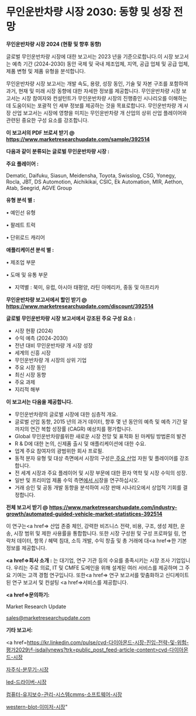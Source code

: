 # 무인운반차량 시장 2030: 동향 및 성장 전망

<strong>무인운반차량 시장 2024 (현황 및 향후 동향)</strong>

글로벌 무인운반차량 시장에 대한 보고서는 2023 년을 기준으로합니다.이 시장 보고서는 예측 기간 (2024-2030) 동안 국제 및 국내 제조업체, 지역, 공급 업체 및 공급 업체, 제품 변형 및 제품 유형을 분석합니다.

무인운반차량 시장 보고서는 개발 속도, 용량, 성장 동인, 기술 및 자본 구조를 포함하여 과거, 현재 및 미래 시장 동향에 대한 자세한 정보를 제공합니다. 무인운반차량 시장 보고서는 시장 참여자와 컨설턴트가 무인운반차량 시장의 진행중인 시나리오를 이해하는 데 도움이되는 포괄적 인 세부 정보를 제공하는 것을 목표로합니다. 무인운반차량 개 시장 산업 보고서는 시장에 영향을 미치는 무인운반차량 개 산업의 상위 산업 플레이어와 관련된 중요한 구성 요소를 강조합니다.



<strong>이 보고서의 PDF 브로셔 받기 @ <a href=https://www.marketresearchupdate.com/sample/392514>https://www.marketresearchupdate.com/sample/392514</a></strong>



<strong>다음과 같이 분류되는 글로벌 무인운반차량 시장 :</strong>



<strong>주요 플레이어 :</strong>

Dematic, Daifuku, Siasun, Meidensha, Toyota, Swisslog, CSG, Yonegy, Rocla, JBT, DS Automotion, Aichikikai, CSIC, Ek Automation, MIR, Aethon, Atab, Seegrid, AGVE Group



<strong>유형 분석 별 :</strong>

• 예인선 유형

• 팔레트 트럭

• 단위로드 캐리어



<strong>애플리케이션 분석 별 :</strong>

• 제조업 부문

• 도매 및 유통 부문

<ul>
  <li>지역별 : 북미, 유럽, 아시아 태평양, 라틴 아메리카, 중동 및 아프리카</li>
</ul>


<strong>무인운반차량 보고서에서 할인 받기 @ <a href=https://www.marketresearchupdate.com/discount/392514>https://www.marketresearchupdate.com/discount/392514</a></strong>



<strong>글로벌 무인운반차량 시장 보고서에서 강조된 주요 구성 요소 :</strong>
<ul>
  <li>시장 현황 (2024)</li>
  <li>수익 예측 (2024-2030)</li>
  <li>전년 대비 무인운반차량 개 시장 성장</li>
  <li>세계의 신흥 시장</li>
  <li>무인운반차량 개 시장의 상위 기업</li>
  <li>주요 시장 동인</li>
  <li>최신 시장 동향</li>
  <li>주요 과제</li>
  <li>지리적 해부</li>
</ul>


<strong>이 보고서는 다음을 제공합니다.</strong>
<ul>
  <li>무인운반차량의 글로벌 시장에 대한 심층적 개요.</li>
  <li>글로벌 산업 동향, 2015 년의 과거 데이터, 향후 몇 년 동안의 예측 및 예측 기간 말까지의 연간 복합 성장률 (CAGR) 예상치를 평가합니다.</li>
  <li>Global 무인운반차량를위한 새로운 시장 전망 및 표적화 된 마케팅 방법론의 발견</li>
  <li>R &amp; D에 대한 논의, 신제품 출시 및 애플리케이션에 대한 수요.</li>
  <li>업계 주요 참여자의 광범위한 회사 프로필.</li>
  <li>동적 분자 유형 및 대상 측면에서 시장의 구성은<a href=> 주요 산</a>업 자원 및 플레이어를 강조합니다.</li>
  <li>전 세계 시장과 주요 플레이어 및 시장 부문에 대한 환자 역학 및 시장 수익의 성장.</li>
  <li>일반 및 프리미엄 제품 수익 측면<a href=>에서 시</a>장을 연구하십시오.</li>
  <li>거래 승인 및 공동 개발 동향을 분석하여 시장 판매 시나리오에서 상업적 기회를 결정합니다.</li>
</ul>



<strong>전체 보고서 받기 @ <a href=https://www.marketresearchupdate.com/industry-growth/automated-guided-vehicle-market-statistices-392514>https://www.marketresearchupdate.com/industry-growth/automated-guided-vehicle-market-statistices-392514</a></strong>

이 연구는<a href=> 산업 존중</a> 체인, 강력한 비즈니스 전략, 비용, 구조, 생성 제한, 운송, 시장 범위 및 제한 사용률을 통합합니다. 또한 시장 구성원 및 구성 프로파일 링, 연락처 데이터, 항목 / 혜택 침대, 소득 개발, 수익 창출 및 총 거래에 대<a href=>한 기본 </a>정보를 제공합니다.



<strong><a href=>회사 소</a>개 :</strong>
는 대기업, 연구 기관 등의 수요를 충족시키는 시장 조사 기업입니다. 우리는 주로 의료, IT 및 CMFE 도메인을 위해 설계된 여러 서비스를 제공하며 그 주요 기여는 고객 경험 연구입니다. 또한<a href=> 연구 보</a>고서를 맞춤화하고 신디케이트 된 연구 보고서 및 컨설팅 <a href=>서비스</a>를 제공합니다.



<strong><a href=>문의하기:</a></strong>

Market Research Update

sales@marketresearchupdate.com



<strong>기타 보고서:</strong>

<a href=https://kr.linkedin.com/pulse/cvd-다이아몬드-시장-진입-전략-및-위험-평가2029년-isdailynews?trk=public_post_feed-article-content>cvd-다이아몬드-시장</a>

<a href=https://www.linkedin.com/pulse/자주식-분무기-시장-동향-및-성장-전망-analytics-alchemy-360-analysis-xypcf/>자주식-분무기-시장</a>

<a href=https://www.linkedin.com/pulse/led-드라이버-시장-경쟁-분석-및-성장-잠재력-2029-survey-spotlight-pro-24-analysis-caprf/>led-드라이버-시장</a>

<a href=https://www.linkedin.com/pulse/컴퓨터-유지보수-관리-시스템cmms-소프트웨어-시장-규모-및-성장-2023-isdailynews-oqltf/>컴퓨터-유지보수-관리-시스템cmms-소프트웨어-시장</a>

<a href=https://www.linkedin.com/pulse/western-blot-이미저-시장-세분화-연구-및-목표-고객2030년-io3ic/>western-blot-이미저-시장</a>"
